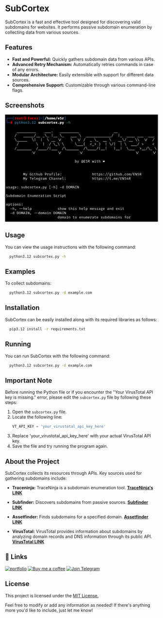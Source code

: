 
# SubCortex

SubCortex is a fast and effective tool designed for discovering valid subdomains for websites. It performs passive subdomain enumeration by collecting data from various sources.


## Features

- **Fast and Powerful:** Quickly gathers subdomain data from various APIs.
- **Advanced Retry Mechanism:** Automatically retries commands in case of any errors.
- **Modular Architecture:** Easily extensible with support for different data sources.
- **Comprehensive Support:** Customizable through various command-line flags.


## Screenshots

![App Screenshot](https://raw.githubusercontent.com/EN5R/SubCortex/main/SubCortex.png)


## Usage

You can view the usage instructions with the following command:

```bash
  python3.12 subcortex.py -h
```

## Examples

To collect subdomains:

```bash
  python3.12 subcortex.py -d example.com
```
## Installation

SubCortex can be easily installed along with its required libraries as follows:

```bash
  pip3.12 install -r requirements.txt
```
    
## Running

You can run SubCortex with the following command:

```bash
  python3.12 subcortex.py -d example.com
```

## Important Note

Before running the Python file or if you encounter the "Your VirusTotal API key is missing." error, please edit the `subcortex.py` file by following these steps:

1. Open the `subcortex.py` file.
2. Locate the following line:
   ```python
   VT_API_KEY = 'your_virustotal_api_key_here' 
   ```
3. Replace 'your_virustotal_api_key_here' with your actual VirusTotal API key.
4. Save the file and try running the program again.


## About the Project

SubCortex collects its resources through APIs. Key sources used for gathering subdomains include:

- **Traceninja:** TraceNinja is a subdomain enumeration tool. [**TraceNinja's LINK**](https://github.com/mohdh34m/TraceNinja)

- **Subfinder:** Discovers subdomains from passive sources. [**Subfinder LINK**](https://github.com/projectdiscovery/subfinder)

- **Assetfinder:** Finds subdomains for a specified domain. [**Assetfinder LINK**](https://github.com/projectdiscovery/subfinder)

- **VirusTotal:** VirusTotal provides information about subdomains by analyzing domain records and DNS information through its public API. [**VirusTotal LINK**](https://www.virustotal.com/gui/my-apikey)

## 🔗 Links
[![portfolio](https://img.shields.io/badge/my_portfolio-000?style=for-the-badge&logo=ko-fi&logoColor=white)](https://github.com/EN5R/)
[![Buy me a coffee](https://img.shields.io/badge/Buy%20me%20a%20coffee-FFDD00?style=for-the-badge&logo=buymeacoffee&logoColor=000000)](https://www.buymeacoffee.com/EN5R)
[![Join Telegram](https://img.shields.io/badge/Join%20Telegram-0088cc?style=for-the-badge&logo=telegram&logoColor=white)](https://t.me/+K3G9CJmZfShmOGI0)

## License

This project is licensed under the [MIT License.](https://raw.githubusercontent.com/EN5R/SubCortex/main/LICENSE)

Feel free to modify or add any information as needed! If there's anything more you'd like to include, just let me know!
